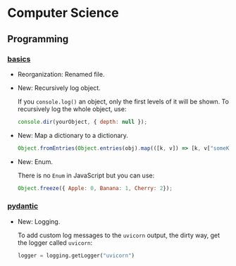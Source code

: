 # Computer Science

## Programming

### [basics](javascript_basics.md)

* Reorganization: Renamed file.
* New: Recursively log object.

    If you `console.log()` an object, only the first levels of it will be shown.
    To recursively log the whole object, use:
    
    ```javascript
    console.dir(yourObject, { depth: null });
    ```
    

* New: Map a dictionary to a dictionary.

    ```javascript
    Object.fromEntries(Object.entries(obj).map(([k, v]) => [k, v["someKey"]]));
    ```
    

* New: Enum.

    There is no `Enum` in JavaScript but you can use:
    
    ```javascript
    Object.freeze({ Apple: 0, Banana: 1, Cherry: 2});
    ```
    

### [pydantic](pydantic.md)

* New: Logging.

    To add custom log messages to the `uvicorn` output, the dirty way, get the
    logger called `uvicorn`:
    
    ```python
    logger = logging.getLogger("uvicorn")
    ```